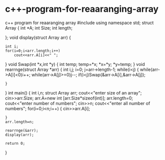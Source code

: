 # c++-program-for-reaaranging-array
c++ program for reaaranging array
#include<iostream>
using namespace std;
struct Array
{
    int *A;
    int Size;
    int length;

};
void display(struct Array arr)
{

    int i;
    for(i=0;i<arr.length;i++)
        cout<<arr.A[i]<<" ";

}
void Swap(int *x,int *y)
{
    int temp;
    temp=*x;
    *x=*y;
    *y=temp;
}
void rearrnge(struct Array *arr)
{
    int i,j;
    i=0;
    j=arr->length-1;
    while(i<j)
    {
        while(arr->A[i]<0)i++;
        while(arr->A[j]>=0)j--;
        if(i<j)Swap(&arr->A[i],&arr->A[j]);

    }
}
int main()
{
    int i,n;
    struct Array arr;
    cout<<"enter size of an array";
    cin>>arr.Size;
    arr.A=new int [arr.Size*sizeof(int)];
    arr.length=0;
    cout<<"enter number of numbers";
    cin>>n;
    cout<<"enter all number of numbers";
    for(i=0;i<n;i++)
    {
        cin>>arr.A[i];

    }
    arr.length=n;

    rearrnge(&arr);
    display(arr);

    return 0;
}
